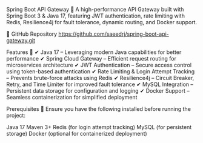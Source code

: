 Spring Boot API Gateway 🚀
A high-performance API Gateway built with Spring Boot 3 & Java 17, featuring JWT authentication, rate limiting with Redis, Resilience4j for fault tolerance, dynamic routing, and Docker support.

🔗 GitHub Repository 
https://github.com/saeedrj/spring-boot-api-gateway.git


Features 🌟
✔ Java 17 – Leveraging modern Java capabilities for better performance
✔ Spring Cloud Gateway – Efficient request routing for microservices architecture
✔ JWT Authentication – Secure access control using token-based authentication
✔ Rate Limiting & Login Attempt Tracking – Prevents brute-force attacks using Redis
✔ Resilience4j – Circuit Breaker, Retry, and Time Limiter for improved fault tolerance
✔ MySQL Integration – Persistent data storage for configuration and logging
✔ Docker Support – Seamless containerization for simplified deployment

Prerequisites 📌
Ensure you have the following installed before running the project:

Java 17
Maven 3+
Redis (for login attempt tracking)
MySQL (for persistent storage)
Docker (optional for containerized deployment)

